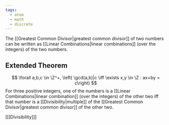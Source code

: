```yaml
---
tags:
  - atom
  - math
  - discrete
---
```

The [[Greatest Common Divisor|greatest common divisor]] of two numbers can be written as [[Linear Combinations|linear combinations]] (over the integers) of the two numbers.

## Extended Theorem
$$ \forall a,b,c \in \Z^+, \left( \gcd(a,b)|c \iff \exists x,y \in \Z : ax+by = c\right) $$
For three positive integers, one of the numbers is a [[Linear Combinations|linear combination]] (over the integers) of the other two iff that number is a [[Divisibility|multiple]] of the [[Greatest Common Divisor|greatest common divisor]] of the other two.

\[[[Divisibility]]\]